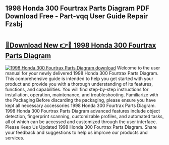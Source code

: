 ## 1998 Honda 300 Fourtrax Parts Diagram PDF Download Free - Part-vqq User Guide Repair Fzsbj

# <h2><a href="http://dfs6z0j.blite.top/?on=1998+Honda+300+Fourtrax+Parts+Diagram">🔗Download New 👉🔴 1998 Honda 300 Fourtrax Parts Diagram</a></h2>

[![1998 Honda 300 Fourtrax Parts Diagram download](https://i.imgur.com/lujVjoI.png)](http://dfs6z0j.blite.top/?on=1998+Honda+300+Fourtrax+Parts+Diagram)
Welcome to the user manual for your newly delivered 1998 Honda 300 Fourtrax Parts Diagram. This comprehensive guide is intended to help you get started with your product and provide you with a thorough understanding of its features, functions, and capabilities. You will find step-by-step instructions for installation, operation, maintenance, and troubleshooting. Familiarize with the Packaging Before discarding the packaging, please ensure you have kept all necessary accessories 1998 Honda 300 Fourtrax Parts Diagram. 1998 Honda 300 Fourtrax Parts Diagram advanced features include object detection, fingerprint scanning, customizable profiles, and automated tasks, all of which can be accessed and customized through the user interface. Please Keep Us Updated 1998 Honda 300 Fourtrax Parts Diagram. Share your feedback and suggestions to help us improve our products and services.
